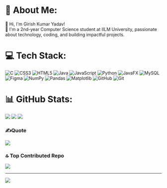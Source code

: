 # 💫 About Me:
👋 Hi, I'm Girish Kumar Yadav!<br>🚀 I'm a 2nd-year Computer Science student at IILM University, passionate about technology, coding, and building impactful projects.<br>

# 💻 Tech Stack:
![C](https://img.shields.io/badge/c-%2300599C.svg?style=for-the-badge&logo=c&logoColor=white) ![CSS3](https://img.shields.io/badge/css3-%231572B6.svg?style=for-the-badge&logo=css3&logoColor=white) ![HTML5](https://img.shields.io/badge/html5-%23E34F26.svg?style=for-the-badge&logo=html5&logoColor=white) ![Java](https://img.shields.io/badge/java-%23ED8B00.svg?style=for-the-badge&logo=openjdk&logoColor=white) ![JavaScript](https://img.shields.io/badge/javascript-%23323330.svg?style=for-the-badge&logo=javascript&logoColor=%23F7DF1E) ![Python](https://img.shields.io/badge/python-3670A0?style=for-the-badge&logo=python&logoColor=ffdd54) ![JavaFX](https://img.shields.io/badge/javafx-%23FF0000.svg?style=for-the-badge&logo=javafx&logoColor=white) ![MySQL](https://img.shields.io/badge/mysql-4479A1.svg?style=for-the-badge&logo=mysql&logoColor=white) ![Figma](https://img.shields.io/badge/figma-%23F24E1E.svg?style=for-the-badge&logo=figma&logoColor=white) ![NumPy](https://img.shields.io/badge/numpy-%23013243.svg?style=for-the-badge&logo=numpy&logoColor=white) ![Pandas](https://img.shields.io/badge/pandas-%23150458.svg?style=for-the-badge&logo=pandas&logoColor=white) ![Matplotlib](https://img.shields.io/badge/Matplotlib-%23ffffff.svg?style=for-the-badge&logo=Matplotlib&logoColor=black) ![GitHub](https://img.shields.io/badge/github-%23121011.svg?style=for-the-badge&logo=github&logoColor=white) ![Git](https://img.shields.io/badge/git-%23F05033.svg?style=for-the-badge&logo=git&logoColor=white)

# 📊 GitHub Stats:
![](https://github-readme-stats.vercel.app/api?username=G1r1shCodes&theme=dark&hide_border=false&include_all_commits=true&count_private=true&cache_seconds=0)
![](https://github-readme-streak-stats.herokuapp.com/?user=G1r1shCodes&theme=dark&hide_border=false&cache_seconds=0)
![](https://github-readme-stats.vercel.app/api/top-langs/?username=G1r1shCodes&theme=dark&hide_border=false&include_all_commits=true&count_private=true&layout=compact&cache_seconds=0)

### ✍️Quote
![](https://quotes-github-readme.vercel.app/api?type=horizontal&theme=radical)

### 🔝 Top Contributed Repo
![](https://github-contributor-stats.vercel.app/api?username=G1r1shCodes&limit=5&theme=dark&combine_all_yearly_contributions=true&cache_seconds=0)

---
[![](https://visitcount.itsvg.in/api?id=G1r1shCodes&label=Profile%20Views&color=12&icon=5&pretty=true)](https://visitcount.itsvg.in)


